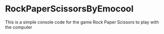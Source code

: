 # RockPaperScissorsByEmocool
This is a simple console code for the game Rock Paper Scissors to play with the computer
